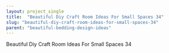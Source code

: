 ```yaml
---
layout: project_single
title:  "Beautiful Diy Craft Room Ideas For Small Spaces 34"
slug: "beautiful-diy-craft-room-ideas-for-small-spaces-34"
parent: "beautiful-bedding-design-ideas"
---
```

Beautiful Diy Craft Room Ideas For Small Spaces 34